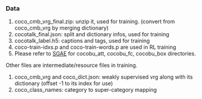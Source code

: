 ### Data

1. coco_cmb_vrg_final.zip:  unzip it, used for training. (convert from coco_cmb_vrg by merging dictionary)
2. cocotalk_final.json:  split and dictionary infos, used for training
3. cocotalk_label.h5: captions and tags, used for training
4. coco-train-idxs.p and coco-train-words.p are used in RL training
5. Please refer to [SGAE](https://github.com/yangxuntu/SGAE) for cocobu_att, cocobu_fc, cocobu_box directories.



Other files are intermediate/resource files in training.

1. coco_cmb_vrg and coco_dict.json: weakly supervised vrg along with its dictionary (offset -1 to its index for use)
2. coco_class_names: category to super-category mapping








